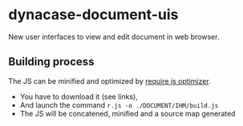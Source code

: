 dynacase-document-uis
=====================

New user interfaces to view and edit document in web browser.

## Building process

The JS can be minified and optimized by [require js optimizer](http://www.requirejs.org/docs/optimization.html#download).

* You have to download it (see links),
* And launch the command `r.js -o ./DOCUMENT/IHM/build.js`
* The JS will be concatened, minified and a source map generated
